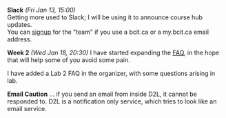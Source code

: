**Slack** *(Fri Jan 13, 15:00)*   
Getting more used to Slack; I will be using it to announce course hub updates.  
You can [signup](https://comp4711.slack.com/x-126487566343-127066337221/signup) 
for the "team" if you use a bcit.ca or a my.bcit.ca email address.

**Week 2** *(Wed Jan 18, 20:30)* 
I have started expanding the [FAQ](/display/lesson/faq), in the hope that will help
some of you avoid some pain.

I have added a Lab 2 FAQ in the organizer, with some questions arising in lab.

**Email Caution** ... if you send an email from inside D2L, it cannot be responded to.
D2L is a notification only service, which tries to look like an email service.
